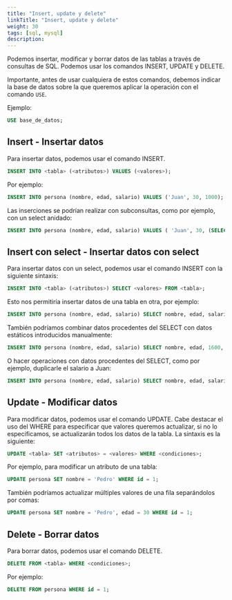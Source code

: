 ```yaml
---
title: "Insert, update y delete"
linkTitle: "Insert, update y delete"
weight: 30 
tags: [sql, mysql]
description:  
---
```


Podemos insertar, modificar y borrar datos de las tablas a través de consultas de SQL. Podemos usar los comandos INSERT, UPDATE y DELETE.

Importante, antes de usar cualquiera de estos comandos, debemos indicar la base de datos sobre la que queremos aplicar la operación con el comando `USE`.

Ejemplo:
```sql
USE base_de_datos;
```

## Insert - Insertar datos
Para insertar datos, podemos usar el comando INSERT.

```sql
INSERT INTO <tabla> (<atributos>) VALUES (<valores>);
```

Por ejemplo:
```sql
INSERT INTO persona (nombre, edad, salario) VALUES ('Juan', 30, 1000);
```

Las inserciones se podrían realizar con subconsultas, como por ejemplo, con un select anidado:
```sql
INSERT INTO persona (nombre, edad, salario) VALUES ( 'Juan', 30, (SELECT salario FROM persona WHERE nombre = 'Juan') );
```

## Insert con select - Insertar datos con select
Para insertar datos con un select, podemos usar el comando INSERT con la siguiente sintaxis:
``` sql
INSERT INTO <tabla> (<atributos>) SELECT <valores> FROM <tabla>;
```

Esto nos permitiría insertar datos de una tabla en otra, por ejemplo:
```sql
INSERT INTO persona (nombre, edad, salario) SELECT nombre, edad, salario FROM persona;
```

También podríamos combinar datos procedentes del SELECT con datos estáticos introducidos manualmente:
```sql
INSERT INTO persona (nombre, edad, salario) SELECT nombre, edad, 1600, FROM persona WHERE nombre = 'Juan';
```

O hacer operaciones con datos procedentes del SELECT, como por ejemplo, duplicarle el salario a Juan:
```sql
INSERT INTO persona (nombre, edad, salario) SELECT nombre, edad, salario * 2 FROM persona WHERE nombre = 'Juan';
```

## Update - Modificar datos
Para modificar datos, podemos usar el comando UPDATE. Cabe destacar el uso del WHERE para especificar que valores queremos actualizar, si no lo especificamos, se actualizarán todos los datos de la tabla. La sintaxis es la siguiente:
```sql
UPDATE <tabla> SET <atributos> = <valores> WHERE <condiciones>;
```

Por ejemplo, para modificar un atributo de una tabla:
```sql
UPDATE persona SET nombre = 'Pedro' WHERE id = 1;
```

También podríamos actualizar múltiples valores de una fila separándolos por comas:
```sql
UPDATE persona SET nombre = 'Pedro', edad = 30 WHERE id = 1;
```

## Delete - Borrar datos
Para borrar datos, podemos usar el comando DELETE.

```sql
DELETE FROM <tabla> WHERE <condiciones>;
```

Por ejemplo:
```sql
DELETE FROM persona WHERE id = 1;
```